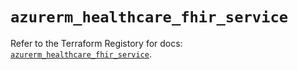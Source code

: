 # `azurerm_healthcare_fhir_service`

Refer to the Terraform Registory for docs: [`azurerm_healthcare_fhir_service`](https://registry.terraform.io/providers/hashicorp/azurerm/3.56.0/docs/resources/healthcare_fhir_service).
